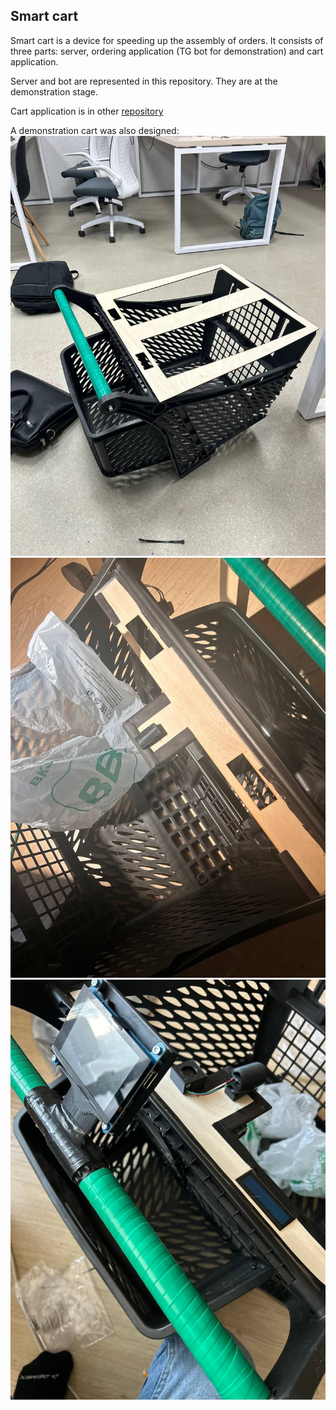 ## Smart cart
Smart cart is a device for speeding up the assembly of orders. It consists of three parts: server, ordering application (TG bot for demonstration) and cart application.

Server and bot are represented in this repository. They are at the demonstration stage.

Cart application is in other [repository](https://github.com/Gugush284/Smart-Cart-Device.git)

A demonstration cart was also designed:
![1](https://github.com/Gugush284/Smart-Cart/blob/89dc21c2b31b22cdab51753f2951cc3f57a45390/IMG_20240608_193530_166.jpg)
![2](https://github.com/Gugush284/Smart-Cart/blob/89dc21c2b31b22cdab51753f2951cc3f57a45390/IMG_20240608_193536_749.jpg)
![3](https://github.com/Gugush284/Smart-Cart/blob/89dc21c2b31b22cdab51753f2951cc3f57a45390/IMG_20240608_193601_053.jpg)
